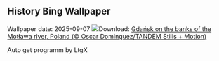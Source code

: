 ## History Bing Wallpaper
Wallpaper date: 2025-09-07
![](https://www.bing.com/th?id=OHR.BlueGdansk_EN-IN9703793186_UHD.jpg&w=1000)Download: [Gdańsk on the banks of the Motława river, Poland (© Oscar Dominguez/TANDEM Stills + Motion)](https://www.bing.com/th?id=OHR.BlueGdansk_EN-IN9703793186_UHD.jpg)

Auto get programm by LtgX
